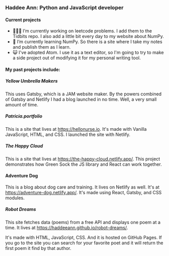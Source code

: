 ### Haddee Ann: Python and JavaScript developer

#### Current projects

- 🧑🏼‍💻 I’m currently working on leetcode problems. I add them to the Tidbits repo. I also add a little bit every day to my website about NumPy. 
- 🌱 I’m currently learning NumPy. So there is a site where I take my notes and publish them as I learn.
- 😺 I've adopted Atom. I use it as a text editor, so I'm going to try to make a side project out of modifying it for my personal writing tool.

#### My past projects include:

##### Yellow Umbrella Makers
This uses Gatsby, which is a JAM website maker. By the powers combined of Gatsby and Netlify I had a blog launched in no time. Well, a very small amount of time.

##### Patricia.portfolio
This is a site that lives at https://hellonurse.io. It's made with Vanilla JavaScript, HTML, and CSS. I launched the site with Netlify. 

##### The Happy Cloud
This is a site that lives at https://the-happy-cloud.netlify.app/. This project demonstrates how Green Sock the JS library and React can work together.

#### Adventure Dog
This is a blog about dog care and training. It lives on Netlify as well. It's at https://adventure-dog.netlify.app/. It's made using React, Gatsby, and CSS modules.

##### Robot Dreams
This site fetches data (poems) from a free API and displays one poem at a time. It lives at https://haddeeann.github.io/robot-dreams/.

It's made with HTML, JavaScript, CSS. And it is hosted on GitHub Pages. If you go to the site you can search for your favorite poet and it will return the first poem it find by that author.

<!--
**haddeeann/haddeeann** is a ✨ _special_ ✨ repository because its `README.md` (this file) appears on your GitHub profile.

Here are some ideas to get you started:
- 👯 I’m looking to collaborate on ...
- 🤔 I’m looking for help with ...
- 💬 Ask me about ...
- 📫 How to reach me: ...
- 😄 Pronouns: ...
- ⚡ Fun fact: ...

-->
